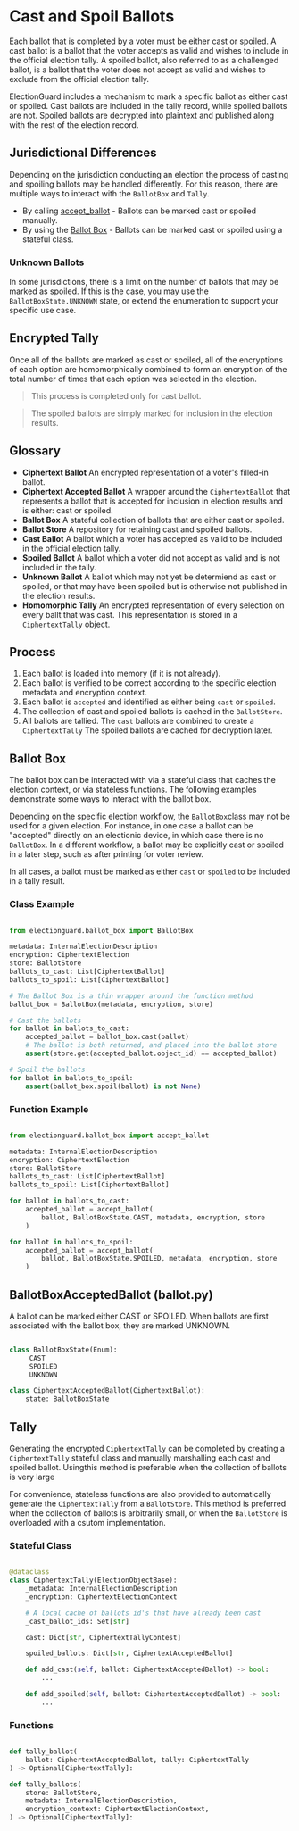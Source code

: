 # Cast and Spoil Ballots

Each ballot that is completed by a voter must be either cast or spoiled.  A cast ballot is a ballot that the voter accepts as valid and wishes to include in the official election tally.  A spoiled ballot, also referred to as a challenged ballot, is a ballot that the voter does not accept as valid and wishes to exclude from the official election tally.

ElectionGuard includes a mechanism to mark a specific ballot as either cast or spoiled.  Cast ballots are included in the tally record, while spoiled ballots are not.  Spoiled ballots are decrypted into plaintext and published along with the rest of the election record.

## Jurisdictional Differences

Depending on the jurisdiction conducting an election the process of casting and spoiling ballots may be handled differently. For this reason, there are multiple ways to interact with the `BallotBox` and `Tally`.

- By calling [accept_ballot](###-Function-Example) - Ballots can be marked cast or spoiled manually.
- By using the [Ballot Box](###-Class-Example) - Ballots can be marked cast or spoiled using a stateful class.

### Unknown Ballots

In some jurisdictions, there is a limit on the number of ballots that may be marked as spoiled.  If this is the case, you may use the `BallotBoxState.UNKNOWN` state, or extend the enumeration to support your specific use case.

## Encrypted Tally

Once all of the ballots are marked as cast or spoiled, all of the encryptions of each option are homomorphically combined to form an encryption of the total number of times that each option was selected in the election.  

> This process is completed only for cast ballot.

> The spoiled ballots are simply marked for inclusion in the election results.

## Glossary

- **Ciphertext Ballot** An encrypted representation of a voter's filled-in ballot.
- **Ciphertext Accepted Ballot** A wrapper around the `CiphertextBallot` that represents a ballot that is accepted for inclusion in election results and is either: cast or spoiled.
- **Ballot Box** A stateful collection of ballots that are either cast or spoiled.
- **Ballot Store** A repository for retaining cast and spoiled ballots.
- **Cast Ballot** A ballot which a voter has accepted as valid to be included in the official election tally.
- **Spoiled Ballot** A ballot which a voter did not accept as valid and is not included in the tally.
- **Unknown Ballot** A ballot which may not yet be determiend as cast or spoiled, or that may have been spoiled but is otherwise not published in the election results.
- **Homomorphic Tally** An encrypted representation of every selection on every ballt that was cast.  This representation is stored in a `CiphertextTally` object.

## Process

1. Each ballot is loaded into memory (if it is not already).
2. Each ballot is verified to be correct according to the specific election metadata and encryption context.
3. Each ballot is `accepted` and identified as either being `cast` or `spoiled`.
4. The collection of cast and spoiled ballots is cached in the `BallotStore`.
5. All ballots are tallied.  The `cast` ballots are combined to create a `CiphertextTally` The spoiled ballots are cached for decryption later.

## Ballot Box

The ballot box can be interacted with via a stateful class that caches the election context, or via stateless functions.  The following examples demonstrate some ways to interact with the ballot box.

Depending on the specific election workflow, the `BallotBox`class  may not be used for a given election.  For instance, in one case a ballot can be "accepted" directly on an electionic device, in which case there is no `BallotBox`.  In a different workflow, a ballot may be explicitly cast or spoiled in a later step, such as after printing for voter review.

In all cases, a ballot must be marked as either `cast` or `spoiled` to be included in a tally result.

### Class Example

```python

from electionguard.ballot_box import BallotBox

metadata: InternalElectionDescription
encryption: CiphertextElection
store: BallotStore
ballots_to_cast: List[CiphertextBallot]
ballots_to_spoil: List[CiphertextBallot]

# The Ballot Box is a thin wrapper around the function method
ballot_box = BallotBox(metadata, encryption, store)

# Cast the ballots
for ballot in ballots_to_cast:
    accepted_ballot = ballot_box.cast(ballot)
    # The ballot is both returned, and placed into the ballot store
    assert(store.get(accepted_ballot.object_id) == accepted_ballot)

# Spoil the ballots
for ballot in ballots_to_spoil:
    assert(ballot_box.spoil(ballot) is not None)

```

### Function Example

``` python

from electionguard.ballot_box import accept_ballot

metadata: InternalElectionDescription
encryption: CiphertextElection
store: BallotStore
ballots_to_cast: List[CiphertextBallot]
ballots_to_spoil: List[CiphertextBallot]

for ballot in ballots_to_cast:
    accepted_ballot = accept_ballot(
        ballot, BallotBoxState.CAST, metadata, encryption, store
    )

for ballot in ballots_to_spoil:
    accepted_ballot = accept_ballot(
        ballot, BallotBoxState.SPOILED, metadata, encryption, store
    )

```


## BallotBoxAcceptedBallot (ballot.py)

A ballot can be marked either CAST or SPOILED.  When ballots are first associated with the ballot box, they are marked UNKNOWN.

```python

class BallotBoxState(Enum):
     CAST
     SPOILED
     UNKNOWN

class CiphertextAcceptedBallot(CiphertextBallot):
    state: BallotBoxState

```

## Tally

Generating the encrypted `CiphertextTally` can be completed by creating a `CiphertextTally` stateful class and manually marshalling each cast and spoiled ballot.  Usingthis method is preferable when the collection of ballots is very large

For convenience, stateless functions are also provided to automatically generate the `CiphertextTally` from a `BallotStore`.  This method is preferred when the collection of ballots is arbitrarily small, or when the `BallotStore` is overloaded with a csutom implementation.

### Stateful Class

```python

@dataclass
class CiphertextTally(ElectionObjectBase):
    _metadata: InternalElectionDescription
    _encryption: CiphertextElectionContext

    # A local cache of ballots id's that have already been cast
    _cast_ballot_ids: Set[str]

    cast: Dict[str, CiphertextTallyContest]

    spoiled_ballots: Dict[str, CiphertextAcceptedBallot]

    def add_cast(self, ballot: CiphertextAcceptedBallot) -> bool:
        ...

    def add_spoiled(self, ballot: CiphertextAcceptedBallot) -> bool:
        ...

```

### Functions

```python

def tally_ballot(
    ballot: CiphertextAcceptedBallot, tally: CiphertextTally
) -> Optional[CiphertextTally]:

def tally_ballots(
    store: BallotStore,
    metadata: InternalElectionDescription,
    encryption_context: CiphertextElectionContext,
) -> Optional[CiphertextTally]:

```

